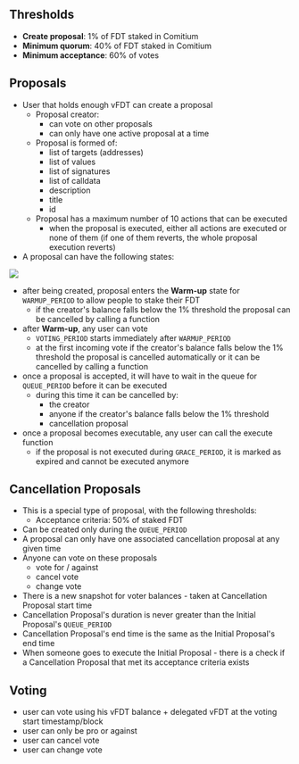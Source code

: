 ## Thresholds

- **Create proposal**: 1% of FDT staked in Comitium
- **Minimum quorum**: 40% of FDT staked in Comitium
- **Minimum acceptance**: 60% of votes

## Proposals

- User that holds enough vFDT can create a proposal
    - Proposal creator:
        - can vote on other proposals
        - can only have one active proposal at a time
    - Proposal is formed of:
        - list of targets (addresses)
        - list of values
        - list of signatures
        - list of calldata
        - description
        - title
        - id
    - Proposal has a maximum number of 10 actions that can be executed
        - when the proposal is executed, either all actions are executed or none of them (if one of them reverts, the whole proposal execution reverts)
- A proposal can have the following states:

![](diagrams/state.png)

- after being created, proposal enters the **Warm-up** state for `WARMUP_PERIOD` to allow people to stake their FDT
    - if the creator's balance falls below the 1% threshold the proposal can be cancelled by calling a function
- after **Warm-up**, any user can vote
    - `VOTING_PERIOD` starts immediately after `WARMUP_PERIOD`
    - at the first incoming vote if the creator's balance falls below the 1% threshold the proposal is cancelled automatically or it can be cancelled by calling a function
- once a proposal is accepted, it will have to wait in the queue for `QUEUE_PERIOD` before it can be executed
    - during this time it can be cancelled by:
        - the creator
        - anyone if the creator's balance falls below the 1% threshold
        - cancellation proposal
- once a proposal becomes executable, any user can call the execute function
    - if the proposal is not executed during `GRACE_PERIOD`, it is marked as expired and cannot be executed anymore

## Cancellation Proposals

- This is a special type of proposal, with the following thresholds:
    - Acceptance criteria: 50% of staked FDT
- Can be created only during the `QUEUE_PERIOD`
- A proposal can only have one associated cancellation proposal at any given time
- Anyone can vote on these proposals
    - vote for / against
    - cancel vote
    - change vote
- There is a new snapshot for voter balances - taken at Cancellation Proposal start time
- Cancellation Proposal's duration is never greater than the Initial Proposal's `QUEUE_PERIOD`
- Cancellation Proposal's end time is the same as the Initial Proposal's end time
- When someone goes to execute the Initial Proposal - there is a check if a Cancellation Proposal that met its acceptance criteria exists

## Voting

- user can vote using his vFDT balance + delegated vFDT at the voting start timestamp/block
- user can only be pro or against
- user can cancel vote
- user can change vote
